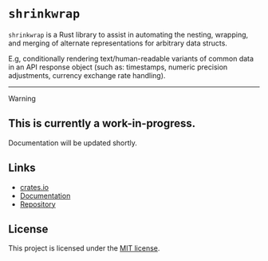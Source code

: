 # `shrinkwrap`

`shrinkwrap` is a Rust library to assist in automating the nesting, wrapping, and merging of alternate representations for arbitrary data structs.

E.g, conditionally rendering text/human-readable variants of common data in an API response object (such as: timestamps, numeric precision adjustments, currency exchange rate handling).

---

> [!WARNING]
> This is currently a work-in-progress.
> ---
> Documentation will be updated shortly.

## Links

- [crates.io](https://crates.io/crates/shrinkwrap/)
- [Documentation](https://docs.rs/shrinkwrap/)
- [Repository](https://github.com/kylekingcdn/shrinkwrap-rs)

## License

This project is licensed under the [MIT license](LICENSE.md).
